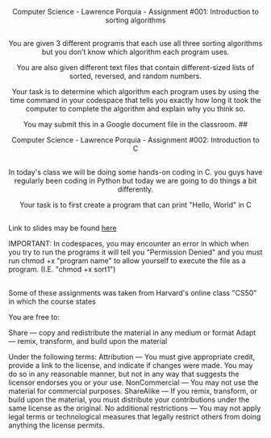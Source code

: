 <p align=center>Computer Science - Lawrence Porquia - Assignment #001: Introduction to sorting algorithms
  
##

<p align=center>You are given 3 different programs that each use all three sorting algorithms but you don’t know which algorithm each program uses.

<p align=center>You are also given different text files that contain different-sized lists of sorted, reversed, and random numbers.

<p align=center>Your task is to determine which algorithm each program uses by using the time command in your codespace that tells you exactly how long it took the computer to complete the algorithm and explain why you think so.

<p align=center>You may submit this in a Google document file in the classroom. 
##

<p align=center>Computer Science - Lawrence Porquia - Assignment #002: Introduction to C

##

<p align=center>In today's class we will be doing some hands-on coding in C. you guys have regularly been coding in Python but today we are going to do things a bit differently.

<p align=center> Your task is to first create a program that can print "Hello, World" in C 

##
Link to slides may be found [here](https://docs.google.com/presentation/d/19E7q1bzdNTIwPxfbvNMk_PSqoSZyPNECF6qu5A5n2DM/edit?usp=sharing)

IMPORTANT: In codespaces, you may encounter an error in which when you try to run the programs it will tell you "Permission Denied" and you must run chmod +x "program name" to allow yourself to execute the file as a program. (I.E. "chmod +x sort1")








##
Some of these assignments was taken from Harvard's online class "CS50" in which the course states

You are free to:

Share — copy and redistribute the material in any medium or format
Adapt — remix, transform, and build upon the material

Under the following terms:
Attribution — You must give appropriate credit, provide a link to the license, and indicate if changes were made. You may do so in any reasonable manner, but not in any way that suggests the licensor endorses you or your use.
NonCommercial — You may not use the material for commercial purposes.
ShareAlike — If you remix, transform, or build upon the material, you must distribute your contributions under the same license as the original.
No additional restrictions — You may not apply legal terms or technological measures that legally restrict others from doing anything the license permits.


